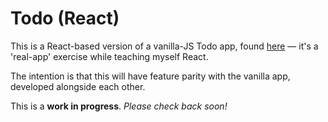 # Todo (React)

This is a React-based version of a vanilla-JS Todo app, found [here](https://github.com/mtripney/todo) — it's a 'real-app' exercise while teaching myself React.

The intention is that this will have feature parity with the vanilla app, developed alongside each other.

This is a **work in progress**. _Please check back soon!_
